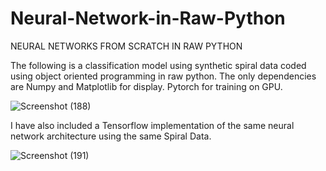 # Neural-Network-in-Raw-Python 

NEURAL NETWORKS FROM SCRATCH IN RAW PYTHON

The following is a classification model using synthetic spiral data coded using object oriented programming in raw python. The only dependencies are Numpy and Matplotlib for display. Pytorch for training on GPU.

![Screenshot (188)](https://github.com/CameronCMaples/Neural-Network-in-Raw-Python/assets/78427260/837456c8-dba9-4206-8249-e69709e253e3)

I have also included a Tensorflow implementation of the same neural network architecture using the same Spiral Data. 

![Screenshot (191)](https://github.com/CameronCMaples/Neural-Networks-in-Raw-Python/assets/78427260/071e4c55-005d-435a-9cdb-3ef97513e714)
